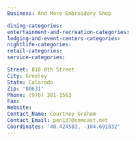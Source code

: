 ```yaml
---
Business: And More Embroidery Shop

dining-categories:
entertainment-and-recreation-categories:
lodging-and-event-centers-categories:
nightlife-categories:
retail-categories:
service-categories:

Street: 818 8th Street
City: Greeley
State: Colorado
Zip: '80631'
Phone: (970) 381-1563
Fax:
Website:
Contact_Name: Courtney Graham
Contact_Email: pen137@comcast.net
Coordinates: '40.424583, -104.691832'
---
```



